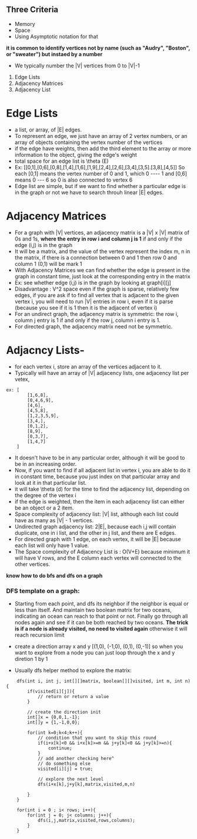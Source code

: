 ## Three Criteria
- Memory
- Space
- Using Asymptotic notation for that

**it is common to identify vertices not by name (such as "Audry", "Boston", or "sweater")
but instaed by a number**

- We typically number the |V| vertices from 0 to |V|-1

1. Edge Lists
2. Adjacency Matrices
3. Adjacency List

# Edge Lists
- a list, or array, of |E| edges. 
- To represent an edge, we just have an array of 2 vertex numbers, or an array of
objects containing the vertex number of the vertices
- if the edge have weights, then add the third element to the array or more information to the
object, giving the edge's weight
- total space for an edge list is \theta (E) 
- Ex: [[0,1],[0,6],[0,8],[1,4],[1,6],[1,9],[2,4],[2,6],[3,4],[3,5].[3,8],[4,5]]
So each [0,1] means the vertex number of 0 and 1, which 0 ---- 1 and [0,6] means 0 --- 6 so 0 is also
connected to vertex 6
- Edge list are simple, but if we want to find whether a particular edge is in the graph or not
we have to search throuh linear |E| edges.

# Adjacency Matrices
- For a graph with |V| vertices, an adjacency matrix is a |V| x |V| matrix of 0s and 1s, **where the entry in
row i and column j is 1** if and only if the edge (i,j) is in the graph
- It will be a matrix, and the value of the vertex represent the index m, n in the matrix, 
if there is a connection between 0 and 1 then row 0 and column 1 (0,1) will be mark 1
- With Adjacency Matrices we can find whether the edge is present in the graph in constant time,
just look at the corresponding entry in the matrix
- Ex: see whether edge (i,j) is in the graph by looking at graph[i][j]
- Disadvantage : V^2 space even if the graph is sparse, relatively few edges, if you are 
ask if to find all vertex that is adjacent to the given vertex i, you will need to run |V| entries in row i,
even if it is parse (because you see if it is 1 then it is the adjacent of vertex i)
- For an undirect graph, the adjacency matrix is symmetric: the row i, column j entry is 1 if and only if the 
row j, column i entry is 1.
- For directed graph, the adjacency matrix need not be symmetric.

# Adjacncy Lists-
- for each vertex i, store an array of the vertices adjacent to it.
- Typically will have an array of |V| adjacency lists, one adjacency list per vetex,
```
ex: [ 
        [1,6,8],
        [0,4,6,9],
        [4,6],
        [4,5,8],
        [1,2,3,5,9],
        [3,4,],
        [0,1,2],
        [8,9],
        [0,3,7],
        [1,4,7]
    ]
```

- It doesn't have to be in any particular order, although it will be good 
to be in an increasing order.
- Now, if you want to find if all adjacent list in vertex i, you are able to 
do it in constant time, because you just index on that particular array and 
look at it in that particular list. 
- it will take \theta (d) for the time to find the adjacency list, depending on the 
degree of the vertex i 
- if the edge is weighted, then the item in each adjacency list can either be an object
or a 2 item. 
- Space complexity of adjacency list: |V| list, although each list could have as many as 
|V| - 1 vertices. 
- Undirected graph adjacency list: 2|E|, because each i,j will contain duplicate, one in i list, and 
the other in j list, and there are E edges. 
- For directed graph with 1 edge, on each vertex, it will be |E| because each list will only have 1 value.
- The Space complexity of Adjacency List is : O(V+E) because minimum it will have V rows, and the E column
each vertex will connected to the other vertices.



**know how to do bfs and dfs on a graph**
### DFS template on a graph:
- Starting from each point, and dfs its neighbor if the neighbor is equal or less than itself. And maintain
two boolean matrix for two oceans, indicating an ocean can reach to that point or not. Finally go through all nodes
again and see if it can be both reached by two oceans. **The trick is if a node is already visited, no need to 
visited again** otherwise it will reach recursion limit

- create a direction array x and y [(1,0), (-1,0), (0,1), (0,-1)] so when you want to 
explore from a node you can just loop through the x and y diretion 1 by 1
- Usually dfs helper method to explore the matrix:
```
    dfs(int i, int j, int[][]matrix, boolean[][]visited, int m, int n){
        if(visited[i][j]){
            // return or return a value
        }

        // create the direction init
        int[]x = {0,0,1,-1};
        int[]y = {1,-1,0,0};

        for(int k=0;k<4;k++){
            // condition that you want to skip this round
            if(i+x[k]<0 && i+x[k]>=m && j+y[k]<0 && j+y[k]>=n){
                continue;
            }
            // add another checking here^ 
            // do something else
            visited[i][j] = true;

            // explore the next level
            dfs(i+x[k],j+y[k],matrix,visited,m,n)

        }
    }

    for(int i = 0 ; i< rows; i++){
        for(int j = 0; j< columns; j++){
            dfs(i,j,matrix,visited,rows,columns);
        }
    }
```



